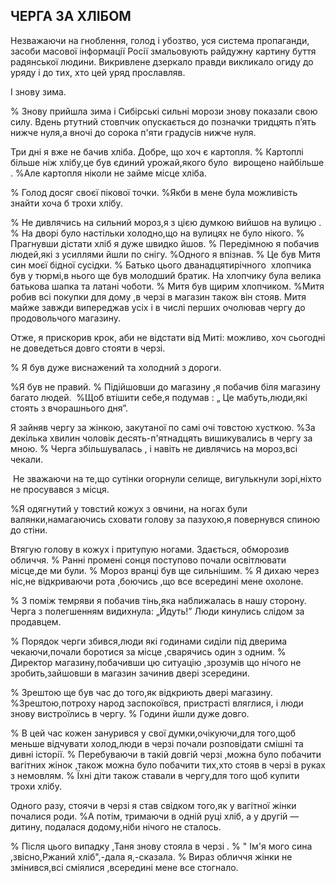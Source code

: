 ## ЧЕРГА ЗА ХЛІБОМ

Незважаючи на гноблення, голод і убозтво, уся система пропаганди, засоби масової інформації Росії змальовують райдужну картину буття радянської людини.
Викривлене дзеркало правди викликало огиду до уряду і до тих, хто цей уряд прославляв.

І знову зима.

% Знову прийшла зима і Сибірські сильні морози знову показали свою силу.
Вдень ртутний стовпчик опускається до позначки тридцять п’ять нижче нуля,а вночі до сорока п'яти градусів нижче нуля.

Три дні я вже не бачив хліба.
Добре, що хоч є картопля.
% Картоплі  більше ніж хлібу,це був єдиний урожай,якого було  вирощено найбільше .
%Але картопля ніколи не займе місце хліба.

% Голод досяг своєї пікової точки.
%Якби в мене була можливість знайти хоча б трохи хлібу.

% Не дивлячись на сильний мороз,я з цією думкою вийшов на вулицю .
% На дворі було настільки холодно,що на вулицях не було нікого.
% Прагнувши дістати хліб я дуже швидко йшов.
% Передімною я побачив людей,які з усиллями йшли по снігу.
%Одного я впізнав.
% Це був Митя син моєї бідної сусідки.
% Батько цього дванадцятирічного  хлопчика був у тюрмі,в нього ще був молодший братик.
На хлопчику була велика батькова шапка та латані чоботи.
% Митя був щирим хлопчиком.
%Митя робив всі покупки для дому ,в черзі в магазин також він стояв.
Митя майже завжди випереджав усіх і в числі перших очолював чергу до продовольчого магазину.

Отже, я прискорив крок, аби не відстати від Миті: можливо, хоч сьогодні не доведеться довго стояти в черзі.

% Я був дуже виснажений та холодний з дороги.

%Я був не правий.
% Підійшовши до магазину ,я побачив біля магазину багато людей.
 %Щоб втішити себе,я подумав : „ Це мабуть,люди,які стоять з вчорашнього дня”.

Я зайняв чергу за жінкою, закутаної по самі очі товстою хусткою.
%За декілька хвилин чоловік десять-п'ятнадцять вишикувались в чергу за мною.
% Черга збільшувалась , і навіть не дивлячись на мороз,всі чекали.

 Не зважаючи на те,що сутінки огорнули селище, вигулькнули зорі,ніхто не просувався з місця.

%Я одягнутий у товстий кожух з овчини, на ногах були валянки,намагаючись сховати голову за пазухою,я повернувся спиною до стіни.

Втягую голову в кожух і притупую ногами.
Здається, обморозив обличчя.
% Ранні промені сонця поступово почали освітлювати місце,де ми були.
% Мороз вранці був ще сильнішим.
% Я дихаю через ніс,не відкриваючи рота ,боючись ,що все всередині мене охолоне.

% З поміж темряви я побачив тінь,яка наближалась в нашу сторону.
Черга з полегшенням видихнула: „Йдуть!” Люди кинулись слідом за продавцем.

% Порядок черги збився,люди які годинами сиділи під дверима чекаючи,почали боротися за місце ,сварячись один з одним.
% Директор магазину,побачивши цю ситуацію ,зрозумів що нічого не зробить,зайшовши в магазин зачинив двері зсередини.

% Зрештою ще був час до того,як відкриють двері магазину.
%Зрештою,потроху народ заспокоївся, пристрасті вляглися, і люди знову вистроїлись в чергу.
% Години йшли дуже довго.

% В цей час кожен занурився у свої думки,очікуючи,для того,щоб меньше відчувати холод,люди в черзі почали розповідати смішні та дивні історії.
% Перебуваючи в такій довгій черзі ,можна було побачити вагітних жінок ,також можна було побачити тих,хто стояв в черзі в руках з немовлям.
% Їхні діти також ставали в чергу,для того щоб купити трохи хлібу.



Одного разу, стоячи в черзі я став свідком того,як у вагітної жінки  почалися роди.
%А потім, тримаючи в одній руці хліб, а у другій — дитину, подалася додому,ніби нічого не сталось.


% Після цього випадку ,Таня знову стояла в черзі .
% " Ім'я мого сина ,звісно,Ржаний хліб",-дала я,-сказала.
% Вираз обличчя жінки не змінився,всі сміялися ,всередині мене все стогнало.